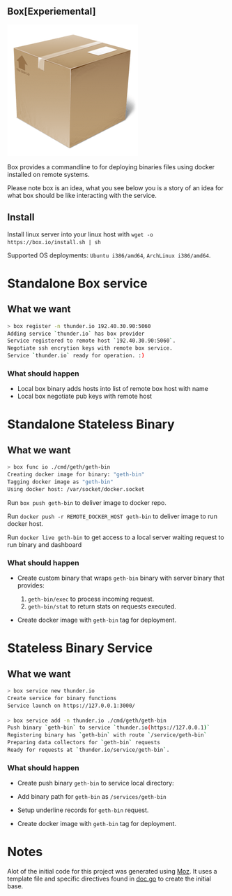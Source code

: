 Box[Experiemental]
-----
![Box](./media/pkgbox.png)

Box provides a commandline to for deploying binaries files using docker installed on remote systems.

Please note box is an idea, what you see below you is a story of an idea for what box should be like interacting with the service.

## Install
Install linux server into your linux host with `wget -o https://box.io/install.sh | sh`

Supported OS deployments: `Ubuntu i386/amd64`, `ArchLinux i386/amd64`.


# Standalone Box service

## What we want

```bash
> box register -n thunder.io 192.40.30.90:5060
Adding service `thunder.io` has box provider
Service registered to remote host `192.40.30.90:5060`.
Negotiate ssh encrytion keys with remote box service.
Service `thunder.io` ready for operation. :)
```

### What should happen

- Local box binary adds hosts into list of remote box host with name
- Local box negotiate pub keys with remote host

# Standalone Stateless Binary

## What we want

```bash
> box func io ./cmd/geth/geth-bin
Creating docker image for binary: "geth-bin"
Tagging docker image as "geth-bin"
Using docker host: /var/socket/docker.socket
```

Run `box push geth-bin` to deliver image to docker repo.

Run `docker push -r REMOTE_DOCKER_HOST geth-bin` to deliver image to run docker host.

Run `docker live geth-bin` to get access to a local server waiting request to run binary and dashboard

### What should happen

- Create custom binary that wraps `geth-bin` binary with server binary that provides:
  1. `geth-bin/exec` to process incoming request.
  2. `geth-bin/stat` to return stats on requests executed.

- Create docker image with `geth-bin` tag for deployment.


# Stateless Binary Service

## What we want

```bash
> box service new thunder.io
Create service for binary functions
Service launch on https://127.0.0.1:3000/

> box service add -n thunder.io ./cmd/geth/geth-bin
Push binary `geth-bin` to service `thunder.io(https://127.0.0.1)`
Registering binary has `geth-bin` with route `/service/geth-bin`
Preparing data collectors for `geth-bin` requests
Ready for requests at `thunder.io/service/geth-bin`.
```

### What should happen

- Create push binary `geth-bin` to service local directory:
- Add binary path for `geth-bin` as `/services/geth-bin`
- Setup underline records for `geth-bin` request.

- Create docker image with `geth-bin` tag for deployment.

# Notes
Alot of the initial code for this project was generated using [Moz](https://github.com/influx6/moz).
It uses a template file and specific directives found in [doc.go](./doc.go) to create the initial base.
